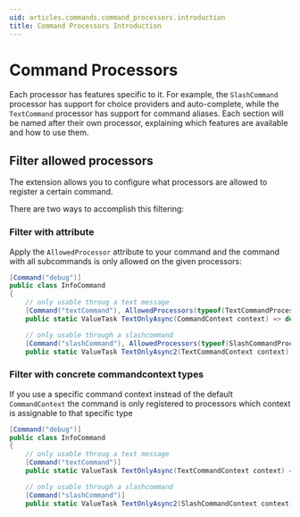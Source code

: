 ```yaml
---
uid: articles.commands.command_processors.introduction
title: Command Processors Introduction
---
```


# Command Processors
Each processor has features specific to it. For example, the `SlashCommand` processor has support for choice providers
and auto-complete, while the `TextCommand` processor has support for command aliases. Each section will be named after
their own processor, explaining which features are available and how to use them.

## Filter allowed processors
The extension allows you to configure what processors are allowed to register a certain command.

There are two ways to accomplish this filtering:

### Filter with attribute

Apply the `AllowedProcessor` attribute to your command and the command with all subcommands is only allowed on the given
processors:

```csharp
[Command("debug")]
public class InfoCommand
{
    // only usable throug a text message
    [Command("textCommand"), AllowedProcessors(typeof(TextCommandProcessor))]
    public static ValueTask TextOnlyAsync(CommandContext context) => default;

    // only usable through a slashcommand
    [Command("slashCommand"), AllowedProcessors(typeof(SlashCommandProcessor))]
    public static ValueTask TextOnlyAsync2(TextCommandContext context) => default;

```

### Filter with concrete commandcontext types

If you use a specific command context instead of the default `CommandContext` the command is only registered
to processors which context is assignable to that specific type

```csharp
[Command("debug")]
public class InfoCommand
{
    // only usable throug a text message
    [Command("textCommand")]
    public static ValueTask TextOnlyAsync(TextCommandContext context) => default;

    // only usable through a slashcommand
    [Command("slashCommand")]
    public static ValueTask TextOnlyAsync2(SlashCommandContext context) => default;

```